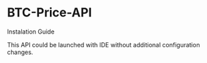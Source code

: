 # BTC-Price-API

Instalation Guide

This API could be launched with IDE without additional configuration changes.